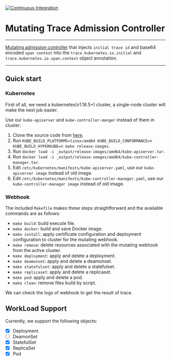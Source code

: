 [![Continuous Integration](https://github.com/Hellcatlk/mutating-trace-admission-controller/workflows/Continuous%20Integration/badge.svg)](https://github.com/Hellcatlk/mutating-trace-admission-controller/actions)

# Mutating Trace Admission Controller

---

[Mutating admission controller](https://kubernetes.io/docs/reference/access-authn-authz/admission-controllers/#mutatingadmissionwebhook) that injects `initial trace id` and base64 encoded `span context` into the `trace.kubernetes.io.initial` and `trace.kubernetes.io.span.context` object annotation.

---

## Quick start

### Kubernetes

First of all, we need a kubernetes(v1.18.5+) cluster, a single-node cluster will make the next job easier.

Use our `kube-apiserver` and `kube-controller-manger` instead of them in cluster:

1. Clone the source code from [here](https://github.com/Hellcatlk/kubernetes/tree/trace-ot).
2. Run `KUBE_BUILD_PLATFORMS=linux/amd64 KUBE_BUILD_CONFORMANCE=n KUBE_BUILD_HYPERKUBE=n make release-images`.
3. Run `docker load -i _output/release-images/amd64/kube-apiserver.tar`.
4. Run `docker load -i _output/release-images/amd64/kube-controller-manager.tar`.
5. Edit `/etc/kubernetes/manifests/kube-apiserver.yaml`, use our `kube-apiserver image` instead of old image.
6. Edit `/etc/kubernetes/manifests/kube-controller-manager.yaml`, use our `kube-controller-manager image` instead of old image.

### Webhook

The included `Makefile` makes these steps straightforward and the available commands are as follows:

- `make build`: build execute file.
- `make docker`: build and save Docker image.
- `make install`: apply certificate configuration and deployment configuration to cluster for the mutating webhook.
- `make remove`: delete resources associated with the mutating webhook from the active cluster.
- `make deployment`: apply and delete a deployment.
- `make deamonset`: apply and delete a deamonset.
- `make statefulset`: apply and delete a statefulset.
- `make replicaset`: apply and delete a replicaset.
- `make pod`: apply and delete a  pod.
- `make clean`: remove files build by script.

We can check the logs of webhook to get the result of trace.

## WorkLoad Support

Currently, we support the following objects:

- [x] Deployment
- [ ] DeamonSet
- [x] StatefulSet
- [x] ReplicaSet
- [x] Pod
